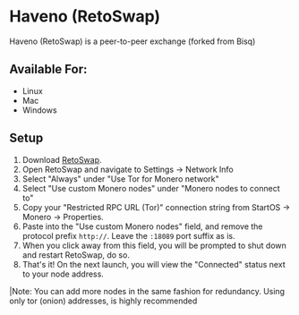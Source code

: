 # Haveno (RetoSwap)
Haveno (RetoSwap) is a peer-to-peer exchange (forked from Bisq)

## Available For:
- Linux
- Mac
- Windows

## Setup
1. Download [RetoSwap](https://retoswap.com/).
1. Open RetoSwap and navigate to Settings -> Network Info
1. Select "Always" under "Use Tor for Monero network"
1. Select "Use custom Monero nodes" under "Monero nodes to connect to"
1. Copy your "Restricted RPC URL (Tor)" connection string from StartOS -> Monero -> Properties.
1. Paste into the "Use custom Monero nodes" field, and remove the protocol prefix `http://`. Leave the `:18089` port suffix as is.
1. When you click away from this field, you will be prompted to shut down and restart RetoSwap, do so.
1. That's it!  On the next launch, you will view the "Connected" status next to your node address.

|Note: You can add more nodes in the same fashion for redundancy.  Using only tor (onion) addresses, is highly recommended
